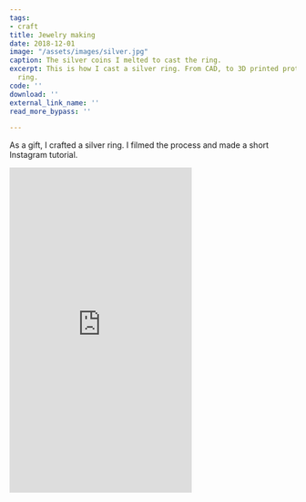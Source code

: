 ```yaml
---
tags:
- craft
title: Jewelry making
date: 2018-12-01
image: "/assets/images/silver.jpg"
caption: The silver coins I melted to cast the ring.
excerpt: This is how I cast a silver ring. From CAD, to 3D printed prototype to actual
  ring.
code: ''
download: ''
external_link_name: ''
read_more_bypass: ''

---
```

As a gift, I crafted a silver ring. I filmed the process and made a short Instagram tutorial.

<div class="flex w-full justify-center">
<iframe src="https://player.vimeo.com/video/361252996" width="320" height="570" frameborder="0" allow="autoplay; fullscreen" allowfullscreen></iframe>
</div>